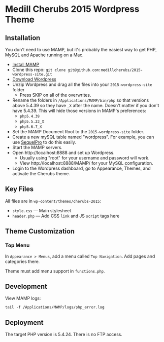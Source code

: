 # Medill Cherubs 2015 Wordpress Theme

## Installation

You don't need to use MAMP, but it's probably the easiest way to get PHP, MySQL and Apache running on a Mac.

* [Install MAMP](https://www.mamp.info/en/downloads/)
* Clone this repo: `git clone git@github.com:medillcherubs/2015-wordpress-site.git`
* [Download Wordpress](https://wordpress.org/download/)
* Unzip Wordpress and drag all the files into your `2015-wordpress-site` folder
    - Press SKIP on all of the overwrites.
* Rename the folders in `/Applications/MAMP/bin/php` so that versions above 5.4.39 so they have `_X` after the name. Doesn't matter if you don't have 5.4.39. This will hide those versions in MAMP's preferences:
  * `php5.4.39`
  * `php5.5.23_X`
  * `php5.6.7_X`
* Set the MAMP Document Root to the `2015-wordpress-site` folder.
* Create a new mySQL table named "wordpress". For example, you can use [SequelPro](http://www.sequelpro.com/) to do this easily.
* Start the MAMP servers.
* Open http://localhost:8888 and set up Wordpress.
    - Usually using "root" for your username and password will work.
    - View http://localhost:8888/MAMP/ for your MySQL configuration.
* Login to the Wordpress dashboard, go to Appearance, Themes, and activate the Cherubs theme.

## Key Files

All files are in `wp-content/themes/cherubs-2015`:

* `style.css` — Main stylesheet
* `header.php` — Add CSS `link` and JS `script` tags here

## Theme Customization

### Top Menu

In `Appearance > Menus`, add a menu called `Top Navigation`. Add pages and categories there.

Theme must add menu support in `functions.php`.

## Development

View MAMP logs:

```
tail -f /Applications/MAMP/logs/php_error.log 
```

## Deployment

The target PHP version is 5.4.24. There is no FTP access.
